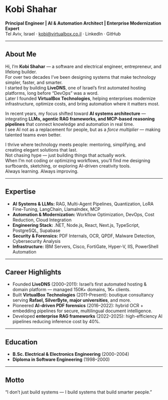 # Kobi Shahar
**Principal Engineer | AI & Automation Architect | Enterprise Modernization Expert**  
Tel Aviv, Israel · kobi@virtualbox.co.il · LinkedIn · GitHub

---

## About Me
Hi, I’m **Kobi Shahar** — a software and electrical engineer, entrepreneur, and lifelong builder.  
For over two decades I’ve been designing systems that make technology simpler, faster, and smarter.  
I started by building **LiveDNS**, one of Israel’s first automated hosting platforms, long before “DevOps” was a word.  
Later I founded **VirtualBox Technologies**, helping enterprises modernize infrastructure, optimize costs, and bring automation where it matters most.  

In recent years, my focus shifted toward **AI systems architecture** — integrating **LLMs, agentic RAG frameworks, and MCP-based reasoning pipelines** that connect knowledge and automation in real time.  
I see AI not as a replacement for people, but as a *force multiplier* — making talented teams even better.

I thrive where technology meets people: mentoring, simplifying, and creating elegant solutions that last.  
Not chasing hype — just building things that actually work.  
When I’m not coding or optimizing workflows, you’ll find me designing surfboards, sketching, or exploring AI-driven creativity tools.  
Always learning. Always improving.

---

## Expertise
- **AI Systems & LLMs:** RAG, Multi-Agent Pipelines, Quantization, LoRA Fine-Tuning, LangChain, LlamaIndex, MCP  
- **Automation & Modernization:** Workflow Optimization, DevOps, Cost Reduction, Cloud Integration  
- **Engineering Stack:** .NET, Node.js, React, Next.js, TypeScript, PostgreSQL, Supabase  
- **Security & Forensics:** PDF Internals, OCR, QPDF, Malware Detection, Cybersecurity Analysis  
- **Infrastructure:** IBM Servers, Cisco, FortiGate, Hyper-V, IIS, PowerShell Automation  

---

## Career Highlights
- Founded **LiveDNS** (2000–2011): Israel’s first automated hosting & domain platform — managed 150K+ domains, 1K+ clients.  
- Built **VirtualBox Technologies** (2011–Present): boutique consultancy serving **Rafael, SilverByte, major universities**, and more.  
- Pioneered **AI-driven PDF forensics** (2016–2022): hybrid OCR + embedding pipelines for secure, multilingual document intelligence.  
- Developed **enterprise RAG frameworks** (2022–2025): high-efficiency AI pipelines reducing inference cost by 40%.  

---

## Education
- **B.Sc. Electrical & Electronics Engineering** (2000–2004)  
- **Diploma in Software Engineering** (1998–2000)  

---

## Motto
“I don’t just build systems — I build systems that build smarter people.”
